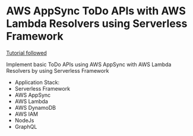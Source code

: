 # AWS AppSync ToDo APIs with AWS Lambda Resolvers using Serverless Framework

[Tutorial followed](https://dev.to/aws-builders/aws-appsync-todo-apis-with-aws-lambda-resolvers-using-serverless-framework-ob2)

Implement basic ToDo APIs using AWS AppSync with AWS Lambda Resolvers by using Serverless Framework

- Application Stack:
- Serverless Framework
- AWS AppSync
- AWS Lambda
- AWS DynamoDB
- AWS IAM
- NodeJs
- GraphQL
